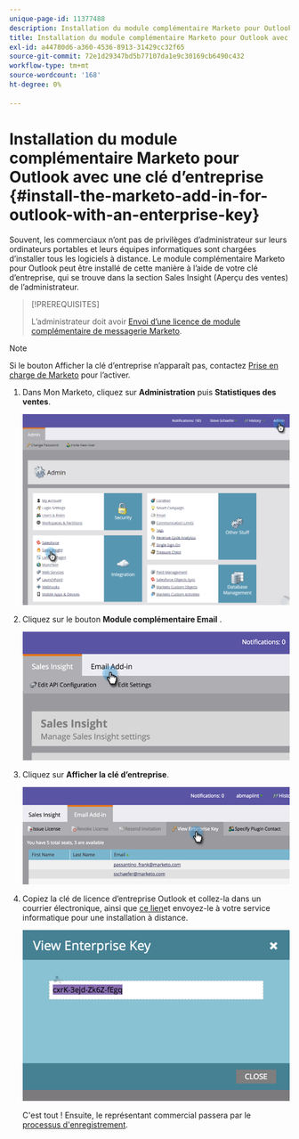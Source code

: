 ```yaml
---
unique-page-id: 11377488
description: Installation du module complémentaire Marketo pour Outlook avec une clé d’entreprise - Documents Marketo - Documentation du produit
title: Installation du module complémentaire Marketo pour Outlook avec une clé d’entreprise
exl-id: a44780d6-a360-4536-8913-31429cc32f65
source-git-commit: 72e1d29347bd5b77107da1e9c30169cb6490c432
workflow-type: tm+mt
source-wordcount: '168'
ht-degree: 0%

---
```


# Installation du module complémentaire Marketo pour Outlook avec une clé d’entreprise {#install-the-marketo-add-in-for-outlook-with-an-enterprise-key}

Souvent, les commerciaux n’ont pas de privilèges d’administrateur sur leurs ordinateurs portables et leurs équipes informatiques sont chargées d’installer tous les logiciels à distance. Le module complémentaire Marketo pour Outlook peut être installé de cette manière à l’aide de votre clé d’entreprise, qui se trouve dans la section Sales Insight (Aperçu des ventes) de l’administrateur.

>[!PREREQUISITES]
>
>L’administrateur doit avoir [Envoi d’une licence de module complémentaire de messagerie Marketo](/help/marketo/product-docs/marketo-sales-insight/msi-outlook-plugin/issue-a-marketo-email-add-in-license.md).

>[!NOTE]
>
>Si le bouton Afficher la clé d’entreprise n’apparaît pas, contactez [Prise en charge de Marketo](https://nation.marketo.com/t5/Support/ct-p/Support) pour l’activer.

1. Dans Mon Marketo, cliquez sur **Administration** puis **Statistiques des ventes**.

   ![](assets/image2016-7-25-14-3a22-3a12.png)

1. Cliquez sur le bouton **Module complémentaire Email** .

   ![](assets/image2016-7-25-14-3a23-3a57.png)

1. Cliquez sur **Afficher la clé d’entreprise**.

   ![](assets/image2016-7-25-14-3a35-3a38.png)

1. Copiez la clé de licence d’entreprise Outlook et collez-la dans un courrier électronique, ainsi que [ce lien](/help/marketo/product-docs/marketo-sales-insight/msi-outlook-plugin/marketo-outlook-plugin-installation-by-it.md)et envoyez-le à votre service informatique pour une installation à distance.

   ![](assets/image2016-7-25-14-3a39-3a9.png)

   C&#39;est tout ! Ensuite, le représentant commercial passera par le [processus d&#39;enregistrement](/help/marketo/product-docs/marketo-sales-insight/msi-outlook-plugin/authorize-the-marketo-outlook-plugin.md).
